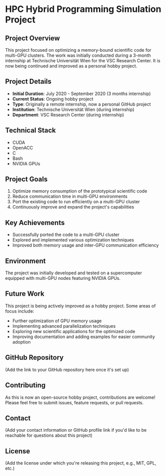 # HPC Hybrid Programming Simulation Project

## Project Overview
This project focused on optimizing a memory-bound scientific code for multi-GPU clusters. The work was initially conducted during a 3-month internship at Technische Universität Wien for the VSC Research Center. It is now being continued and improved as a personal hobby project.

## Project Details
- **Initial Duration**: July 2020 - September 2020 (3 months internship)
- **Current Status**: Ongoing hobby project
- **Type**: Originally a remote internship, now a personal GitHub project
- **Institution**: Technische Universität Wien (during internship)
- **Department**: VSC Research Center (during internship)

## Technical Stack
- CUDA
- OpenACC
- C
- Bash
- NVIDIA GPUs

## Project Goals
1. Optimize memory consumption of the prototypical scientific code
2. Reduce communication time in multi-GPU environments
3. Port the existing code to run efficiently on a multi-GPU cluster
4. Continuously improve and expand the project's capabilities

## Key Achievements
- Successfully ported the code to a multi-GPU cluster
- Explored and implemented various optimization techniques
- Improved both memory usage and inter-GPU communication efficiency

## Environment
The project was initially developed and tested on a supercomputer equipped with multi-GPU nodes featuring NVIDIA GPUs.

## Future Work
This project is being actively improved as a hobby project. Some areas of focus include:
- Further optimization of GPU memory usage
- Implementing advanced parallelization techniques
- Exploring new scientific applications for the optimized code
- Improving documentation and adding examples for easier community adoption

## GitHub Repository
(Add the link to your GitHub repository here once it's set up)

## Contributing
As this is now an open-source hobby project, contributions are welcome! Please feel free to submit issues, feature requests, or pull requests.

## Contact
(Add your contact information or GitHub profile link if you'd like to be reachable for questions about this project)

## License
(Add the license under which you're releasing this project, e.g., MIT, GPL, etc.)
